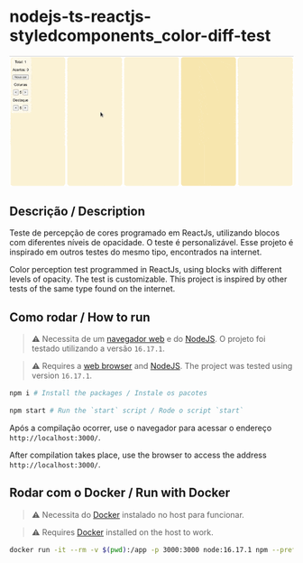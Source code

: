 # nodejs-ts-reactjs-styledcomponents_color-diff-test

![thumbnail](thumbnail.gif)

## Descrição / Description

Teste de percepção de cores programado em ReactJs, utilizando blocos com diferentes níveis de opacidade. O teste é personalizável. Esse projeto é inspirado em outros testes do mesmo tipo, encontrados na internet.

Color perception test programmed in ReactJs, using blocks with different levels of opacity. The test is customizable. This project is inspired by other tests of the same type found on the internet.

## Como rodar / How to run

> ⚠️ Necessita de um [navegador web](https://www.mozilla.org/pt-BR/firefox/download/thanks/) e do [NodeJS](https://nodejs.org/pt-br/). O projeto foi testado utilizando a versão `16.17.1`.

> ⚠️ Requires a [web browser](https://www.mozilla.org/pt-BR/firefox/download/thanks/) and [NodeJS](https://nodejs.org/en/). The project was tested using version `16.17.1`.

```bash
npm i # Install the packages / Instale os pacotes
```

```bash
npm start # Run the `start` script / Rode o script `start`
```

Após a compilação ocorrer, use o navegador para acessar o endereço `http://localhost:3000/`.

After compilation takes place, use the browser to access the address `http://localhost:3000/`.

## Rodar com o Docker / Run with Docker

> ⚠️ Necessita do [Docker](https://docs.docker.com/engine/install/) instalado no host para funcionar.

> ⚠️ Requires [Docker](https://docs.docker.com/engine/install/) installed on the host to work.

```bash
docker run -it --rm -v $(pwd):/app -p 3000:3000 node:16.17.1 npm --prefix=/app start
```
